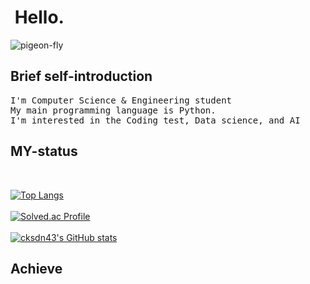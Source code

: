 
<h1>&nbsp;Hello.</h1>
  
![pigeon-fly](https://user-images.githubusercontent.com/101384306/200125403-14b7b951-3709-453d-9d3d-c50c2d81845d.gif)


<h2>Brief self-introduction</h2>
<pre>
I'm Computer Science & Engineering student
My main programming language is Python.
I'm interested in the Coding test, Data science, and AI
</pre>

<h2>MY-status</h2>
<br>

[![Top Langs](https://github-readme-stats.vercel.app/api/top-langs/?username=cksdn43&layout=compact)](https://github.com/cksdn43)<br><br>
[![Solved.ac Profile](http://mazassumnida.wtf/api/v2/generate_badge?boj=cksdn43)](https://solved.ac/cksdn43/)<br><br>
[![cksdn43's GitHub stats](https://github-readme-stats.vercel.app/api?username=cksdn43&show_icons=true)](https://github.com/cksdn43)<br>

<h2>Achieve</h2>

